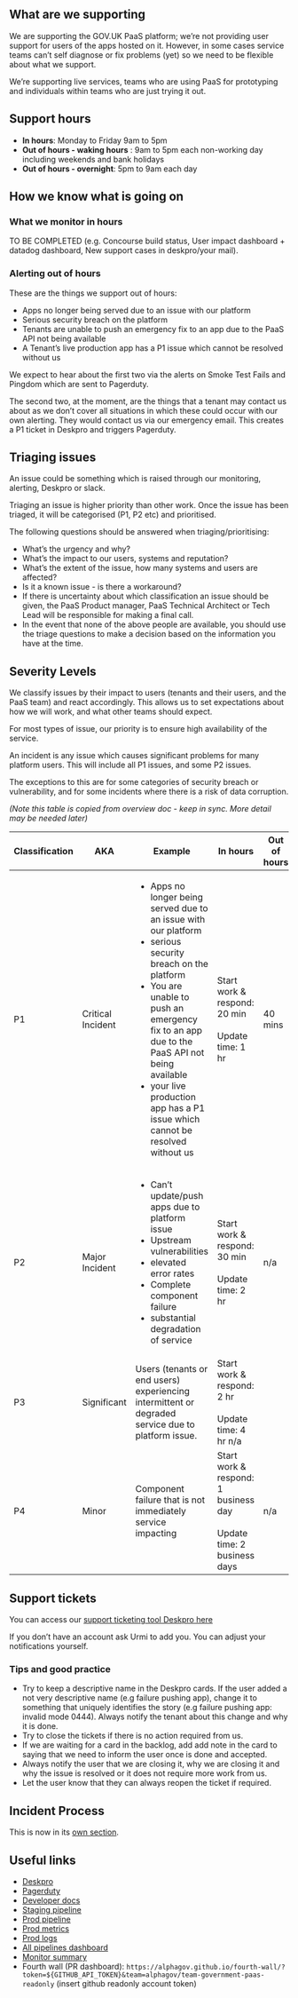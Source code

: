 
## What are we supporting

We are supporting the GOV.UK PaaS platform; we’re not providing user support for users of the apps hosted on it.
However, in some cases service teams can’t self diagnose or fix problems (yet) so we need to be flexible about what we support.

We’re supporting live services, teams who are using PaaS for prototyping and individuals within teams who are just trying it out.

## Support hours
* **In hours**: Monday to Friday 9am to 5pm
* **Out of hours - waking hours**	: 9am to 5pm each non-working day including weekends and bank holidays
* **Out of hours - overnight**: 5pm to 9am each day

## How we know what is going on
### What we monitor in hours

TO BE COMPLETED (e.g. Concourse build status, User impact dashboard + datadog dashboard, New support cases in deskpro/your mail).

### Alerting out of hours

These are the things we support out of hours:

* Apps no longer being served due to an issue with our platform
* Serious security breach on the platform
* Tenants are unable to push an emergency fix to an app due to the PaaS API not being available
* A Tenant’s live production app has a P1 issue which cannot be resolved without us

We expect to hear about the first two via the alerts on Smoke Test Fails and Pingdom which are sent to Pagerduty.

The second two, at the moment, are the things that a tenant may contact us about as we don’t cover all situations in which these could occur with our own alerting. They would contact us via our emergency email. This creates a P1 ticket in Deskpro and triggers Pagerduty.

## Triaging issues

An issue could be something which is raised through our monitoring, alerting, Deskpro or slack.

Triaging an issue is higher priority than other work. Once the issue has been triaged, it will be categorised (P1, P2 etc) and prioritised.

The following questions should be answered when triaging/prioritising:

* What’s the urgency and why?
* What’s the impact to our users, systems and reputation?
* What’s the extent of the issue, how many systems and users are affected?
* Is it a known issue - is there a workaround?
* If there is uncertainty about which classification an issue should be given, the PaaS Product manager, PaaS Technical Architect or Tech Lead will be responsible for making a final call.
* In the event that none of the above people are available, you should use the triage questions to make a decision based on the information you have at the time.

## Severity Levels
We classify issues by their impact to users (tenants and their users, and the PaaS team) and react accordingly. This allows us to set expectations about how we will work, and what other teams should expect.

For most types of issue, our priority is to ensure high availability of the service.

An incident is any issue which causes significant problems for many platform users. This will include all P1 issues, and some P2 issues.

The exceptions to this are for some categories of security breach or vulnerability, and for some incidents where there is a risk of data corruption.

*(Note this table is copied from overview doc - keep in sync. More detail may be needed later)*

| Classification | AKA | Example | In hours| Out of hours |
| --- | --- | --- | --- | --- |
| P1 | Critical Incident | <ul><li>Apps no longer being served due to an issue with our platform</li><li>serious security breach on the platform</li><li>You are unable to push an emergency fix to an app due to the PaaS API not being available</li><li>your live production app has a P1 issue which cannot be resolved without us</li></ul> | Start work & respond: 20 min<br/><br/> Update time: 1 hr | 40 mins |
| P2 | Major Incident |<ul><li>Can’t update/push apps due to platform issue</li><li>Upstream vulnerabilities</li><li>elevated error rates</li><li>Complete component failure</li><li>substantial degradation of service</li></ul>| Start work & respond: 30 min<br/><br/>Update time: 2 hr  | n/a |
| P3 | Significant | Users (tenants or end users) experiencing intermittent or degraded service due to platform issue.| Start work & respond: 2 hr<br/><br/> Update time: 4 hr  n/a |
| P4 | Minor | Component failure that is not immediately service impacting | Start work & respond: 1 business day <br/><br/> Update time: 2 business days | n/a |

## Support tickets
You can access our [support ticketing tool Deskpro here](https://gaap.deskpro.com/agent/)

If you don’t have an account ask Urmi to add you. You can adjust your notifications yourself.

### Tips and good practice

* Try to keep a descriptive name in the Deskpro cards. If the user added a not very descriptive name (e.g failure pushing app), change it to something that uniquely identifies the story (e.g failure pushing app: invalid mode 0444).
Always notify the tenant about this change and why it is done.
* Try to close the tickets if there is no action required from us.
* If we are waiting for a card in the backlog, add add note in the card to saying that we need to inform the user once is done and accepted.
* Always notify the user that we are closing it, why we are closing it and why the issue is resolved or it does not require more work from us.
* Let the user know that they can always reopen the ticket if required.

## Incident Process

This is now in its [own section](incident_process).

## Useful links

* [Deskpro](https://gaap.deskpro.com/agent/)
* [Pagerduty](https://gds-paas.pagerduty.com/)
* [Developer docs](https://government-paas-developer-docs.readthedocs.io/en/latest/)
* [Staging pipeline](https://deployer.staging.cloudpipeline.digital/)
* [Prod pipeline](https://deployer.cloud.service.gov.uk)
* [Prod metrics](https://metrics.cloud.service.gov.uk/dashboard/file/user-impact.json)
* [Prod logs](https://logsearch.cloud.service.gov.uk)
* [All pipelines dashboard](https://dsingleton.github.io/frame-splits/index.html?title=&layout=2row&url%5B%5D=https%3A%2F%2Fdeployer.staging.cloudpipeline.digital%2Fteams%2Fmain%2Fpipelines%2Fcreate-cloudfoundry&url%5B%5D=https%3A%2F%2Fdeployer.cloud.service.gov.uk%2Fteams%2Fmain%2Fpipelines%2Fcreate-cloudfoundry&url%5B%5D=&url%5B%5D=)
* [Monitor summary](https://paas-dashboard.cloudapps.digital/paas-overview)
* Fourth wall (PR dashboard): `https://alphagov.github.io/fourth-wall/?token=${GITHUB_API_TOKEN}&team=alphagov/team-government-paas-readonly` (insert github readonly account token)
